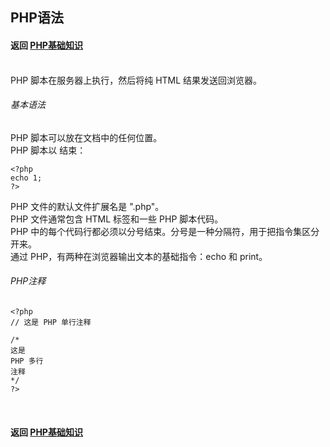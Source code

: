 ## PHP语法
#### 返回 [PHP基础知识](../PHP基础知识.md) <br><br>


PHP 脚本在服务器上执行，然后将纯 HTML 结果发送回浏览器。
###### 基本语法
PHP 脚本可以放在文档中的任何位置。  
PHP 脚本以 <?php 开始，以 ?> 结束：
```
<?php
echo 1;
?>
```
PHP 文件的默认文件扩展名是 ".php"。  
PHP 文件通常包含 HTML 标签和一些 PHP 脚本代码。  
PHP 中的每个代码行都必须以分号结束。分号是一种分隔符，用于把指令集区分开来。  
通过 PHP，有两种在浏览器输出文本的基础指令：echo 和 print。
###### PHP注释
```
<?php
// 这是 PHP 单行注释

/*
这是
PHP 多行
注释
*/
?>
```

<br>

#### 返回 [PHP基础知识](../PHP基础知识.md)